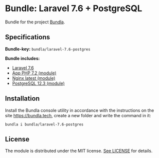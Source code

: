 # Bundle: Laravel 7.6 + PostgreSQL

Bundle for the project [Bundla](https://github.com/tgaru/bundla).

## Specifications

**Bundle-key:** `bundla/laravel-7.6-postgres`

**Bundle includes:**
* [Laravel 7.6](https://github.com/laravel/laravel)
* [App PHP 7.2 (module)](https://github.com/bundla/m-app-php-7.2)
* [Nginx latest (module)](https://github.com/bundla/m-nginx-latest)
* [PostgreSQL 12.3 (module)](https://github.com/bundla/m-postgres-12.3)

## Installation
Install the Bundla console utility in accordance with the instructions on the site https://bundla.tech, create a new folder and write the command in it:
```
bundla i bundla/laravel-7.6-postgres
````

## License
The module is distributed under the MIT license. [See LICENSE](./LICENSE.md) for details.

